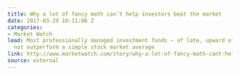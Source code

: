 ```yaml
---
title: Why a lot of fancy math can’t help investors beat the market
date: 2017-03-29 10:11:00 Z
categories:
- Market Watch
lead: Most professionally managed investment funds — of late, upward of 90 % — do
  not outperform a simple stock market average
link: http://www.marketwatch.com/story/why-a-lot-of-fancy-math-cant-help-investors-beat-the-market-2017-03-15
source: external
---
```



